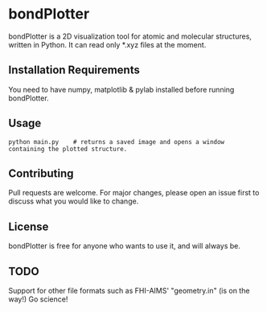 # bondPlotter

bondPlotter is a 2D visualization tool for atomic and molecular structures, written in Python. It can read only *.xyz files at the moment.

## Installation Requirements

You need to have numpy, matplotlib & pylab installed before running bondPlotter.

## Usage
```
python main.py    # returns a saved image and opens a window containing the plotted structure.

```
## Contributing
Pull requests are welcome. For major changes, please open an issue first to discuss what you would like to change.

## License
bondPlotter is free for anyone who wants to use it, and will always be.

## TODO
Support for other file formats such as FHI-AIMS' "geometry.in" (is on the way!)
Go science!
